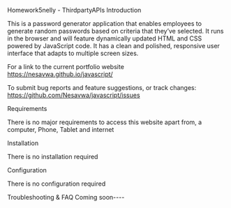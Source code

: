 Homework5nelly - ThirdpartyAPIs Introduction

This is a password generator application that enables employees to generate random passwords based on criteria that they’ve selected. It runs in the browser and will feature dynamically updated HTML and CSS powered by JavaScript code. It has a clean and polished, responsive user interface that adapts to multiple screen sizes.



For a link to the current portfolio website https://nesavwa.github.io/javascript/

To submit bug reports and feature suggestions, or track changes: https://github.com/Nesavwa/javascript/issues

Requirements

There is no major requirements to access this website apart from, a computer, Phone, Tablet and internet

Installation

There is no installation required

Configuration

There is no configuration required

Troubleshooting & FAQ Coming soon----